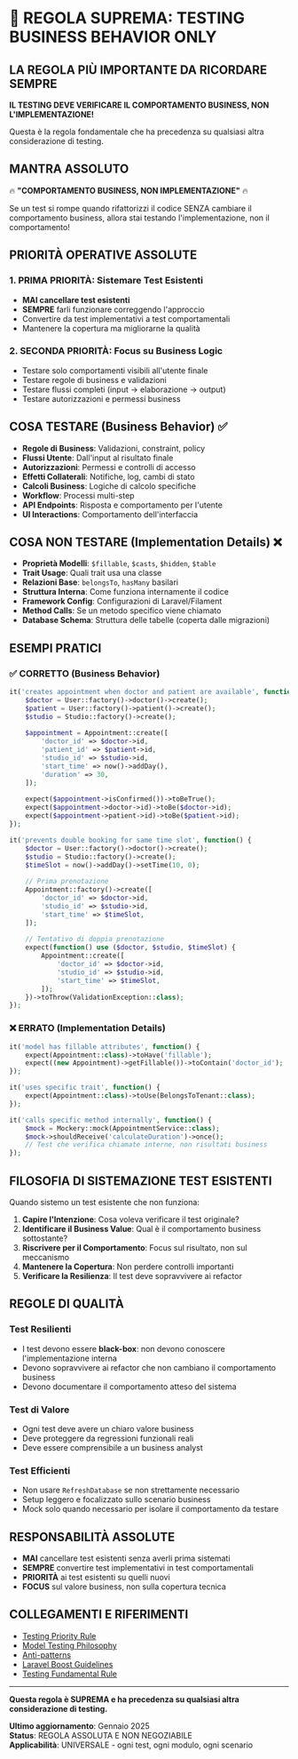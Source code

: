 # 🎯 REGOLA SUPREMA: TESTING BUSINESS BEHAVIOR ONLY

## LA REGOLA PIÙ IMPORTANTE DA RICORDARE SEMPRE

**IL TESTING DEVE VERIFICARE IL COMPORTAMENTO BUSINESS, NON L'IMPLEMENTAZIONE!**

Questa è la regola fondamentale che ha precedenza su qualsiasi altra considerazione di testing.

## MANTRA ASSOLUTO

🔥 **"COMPORTAMENTO BUSINESS, NON IMPLEMENTAZIONE"** 🔥

Se un test si rompe quando rifattorizzi il codice SENZA cambiare il comportamento business, allora stai testando l'implementazione, non il comportamento!

## PRIORITÀ OPERATIVE ASSOLUTE

### 1. PRIMA PRIORITÀ: Sistemare Test Esistenti
- **MAI cancellare test esistenti**
- **SEMPRE** farli funzionare correggendo l'approccio
- Convertire da test implementativi a test comportamentali
- Mantenere la copertura ma migliorarne la qualità

### 2. SECONDA PRIORITÀ: Focus su Business Logic
- Testare solo comportamenti visibili all'utente finale
- Testare regole di business e validazioni
- Testare flussi completi (input → elaborazione → output)
- Testare autorizzazioni e permessi business

## COSA TESTARE (Business Behavior) ✅

- **Regole di Business**: Validazioni, constraint, policy
- **Flussi Utente**: Dall'input al risultato finale
- **Autorizzazioni**: Permessi e controlli di accesso
- **Effetti Collaterali**: Notifiche, log, cambi di stato
- **Calcoli Business**: Logiche di calcolo specifiche
- **Workflow**: Processi multi-step
- **API Endpoints**: Risposta e comportamento per l'utente
- **UI Interactions**: Comportamento dell'interfaccia

## COSA NON TESTARE (Implementation Details) ❌

- **Proprietà Modelli**: `$fillable`, `$casts`, `$hidden`, `$table`
- **Trait Usage**: Quali trait usa una classe
- **Relazioni Base**: `belongsTo`, `hasMany` basilari
- **Struttura Interna**: Come funziona internamente il codice
- **Framework Config**: Configurazioni di Laravel/Filament
- **Method Calls**: Se un metodo specifico viene chiamato
- **Database Schema**: Struttura delle tabelle (coperta dalle migrazioni)

## ESEMPI PRATICI

### ✅ CORRETTO (Business Behavior)
```php
it('creates appointment when doctor and patient are available', function() {
    $doctor = User::factory()->doctor()->create();
    $patient = User::factory()->patient()->create();
    $studio = Studio::factory()->create();
    
    $appointment = Appointment::create([
        'doctor_id' => $doctor->id,
        'patient_id' => $patient->id,
        'studio_id' => $studio->id,
        'start_time' => now()->addDay(),
        'duration' => 30,
    ]);
    
    expect($appointment->isConfirmed())->toBeTrue();
    expect($appointment->doctor->id)->toBe($doctor->id);
    expect($appointment->patient->id)->toBe($patient->id);
});

it('prevents double booking for same time slot', function() {
    $doctor = User::factory()->doctor()->create();
    $studio = Studio::factory()->create();
    $timeSlot = now()->addDay()->setTime(10, 0);
    
    // Prima prenotazione
    Appointment::factory()->create([
        'doctor_id' => $doctor->id,
        'studio_id' => $studio->id,
        'start_time' => $timeSlot,
    ]);
    
    // Tentativo di doppia prenotazione
    expect(function() use ($doctor, $studio, $timeSlot) {
        Appointment::create([
            'doctor_id' => $doctor->id,
            'studio_id' => $studio->id,
            'start_time' => $timeSlot,
        ]);
    })->toThrow(ValidationException::class);
});
```

### ❌ ERRATO (Implementation Details)
```php
it('model has fillable attributes', function() {
    expect(Appointment::class)->toHave('fillable');
    expect((new Appointment)->getFillable())->toContain('doctor_id');
});

it('uses specific trait', function() {
    expect(Appointment::class)->toUse(BelongsToTenant::class);
});

it('calls specific method internally', function() {
    $mock = Mockery::mock(AppointmentService::class);
    $mock->shouldReceive('calculateDuration')->once();
    // Test che verifica chiamate interne, non risultati business
});
```

## FILOSOFIA DI SISTEMAZIONE TEST ESISTENTI

Quando sistemo un test esistente che non funziona:

1. **Capire l'Intenzione**: Cosa voleva verificare il test originale?
2. **Identificare il Business Value**: Qual è il comportamento business sottostante?
3. **Riscrivere per il Comportamento**: Focus sul risultato, non sul meccanismo
4. **Mantenere la Copertura**: Non perdere controlli importanti
5. **Verificare la Resilienza**: Il test deve sopravvivere ai refactor

## REGOLE DI QUALITÀ

### Test Resilienti
- I test devono essere **black-box**: non devono conoscere l'implementazione interna
- Devono sopravvivere ai refactor che non cambiano il comportamento business
- Devono documentare il comportamento atteso del sistema

### Test di Valore
- Ogni test deve avere un chiaro valore business
- Deve proteggere da regressioni funzionali reali
- Deve essere comprensibile a un business analyst

### Test Efficienti
- Non usare `RefreshDatabase` se non strettamente necessario
- Setup leggero e focalizzato sullo scenario business
- Mock solo quando necessario per isolare il comportamento da testare

## RESPONSABILITÀ ASSOLUTE

- **MAI** cancellare test esistenti senza averli prima sistemati
- **SEMPRE** convertire test implementativi in test comportamentali
- **PRIORITÀ** ai test esistenti su quelli nuovi
- **FOCUS** sul valore business, non sulla copertura tecnica

## COLLEGAMENTI E RIFERIMENTI

- [Testing Priority Rule](testing-priority-rule.md)
- [Model Testing Philosophy](model-testing-philosophy.md)
- [Anti-patterns](anti-patterns.md)
- [Laravel Boost Guidelines](../laravel/.ai/guidelines/testing-business-behavior.md)
- [Testing Fundamental Rule](../laravel/.ai/guidelines/testing-fundamental-rule.md)

---

**Questa regola è SUPREMA e ha precedenza su qualsiasi altra considerazione di testing.**

**Ultimo aggiornamento**: Gennaio 2025  
**Status**: REGOLA ASSOLUTA E NON NEGOZIABILE  
**Applicabilità**: UNIVERSALE - ogni test, ogni modulo, ogni scenario
